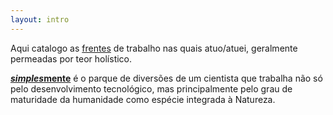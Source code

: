 ```yaml
---
layout: intro
---
```

Aqui catalogo as [frentes](frentes) de trabalho nas quais atuo/atuei, geralmente permeadas por teor holístico.

[***simples*mente**]() é o parque de diversões de um cientista que trabalha não só pelo desenvolvimento tecnológico, mas principalmente pelo grau de maturidade da humanidade como espécie integrada à Natureza.
